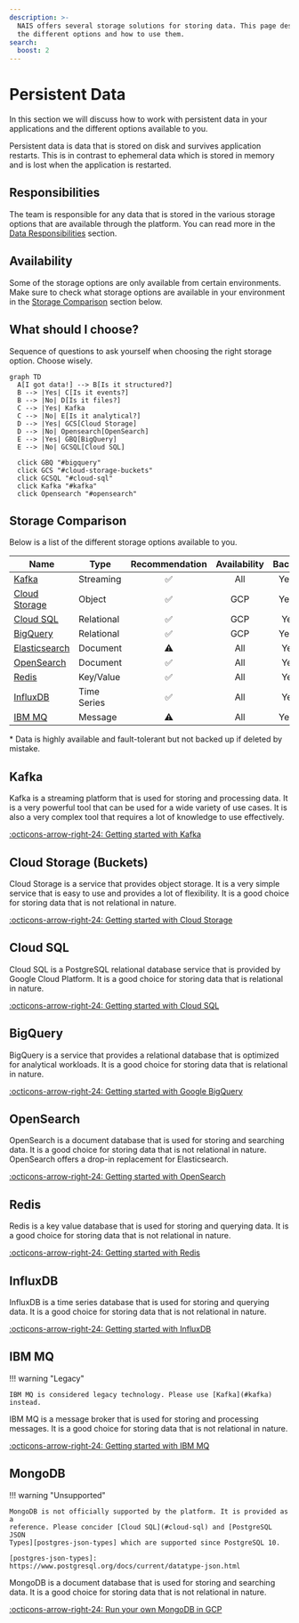 ```yaml
---
description: >-
  NAIS offers several storage solutions for storing data. This page describes
  the different options and how to use them.
search:
  boost: 2
---
```

# Persistent Data

In this section we will discuss how to work with persistent data in your
applications and the different options available to you.

Persistent data is data that is stored on disk and survives application
restarts. This is in contrast to ephemeral data which is stored in memory
and is lost when the application is restarted.

## Responsibilities

The team is responsible for any data that is stored in the various storage
options that are available through the platform. You can read more in the
[Data Responsibilities](./responsibilities.md) section.

## Availability

Some of the storage options are only available from certain environments. Make
sure to check what storage options are available in your environment in the
[Storage Comparison](#storage-comparison) section below.

## What should I choose?

Sequence of questions to ask yourself when choosing the right storage option.
Choose wisely.

```mermaid
graph TD
  A[I got data!] --> B[Is it structured?]
  B --> |Yes| C[Is it events?]
  B --> |No| D[Is it files?]
  C --> |Yes| Kafka
  C --> |No| E[Is it analytical?]
  D --> |Yes| GCS[Cloud Storage]
  D --> |No| Opensearch[OpenSearch]
  E --> |Yes| GBQ[BigQuery]
  E --> |No| GCSQL[Cloud SQL]

  click GBQ "#bigquery"
  click GCS "#cloud-storage-buckets"
  click GCSQL "#cloud-sql"
  click Kafka "#kafka"
  click Opensearch "#opensearch"
```

## Storage Comparison

Below is a list of the different storage options available to you.

| Name                            | Type        | Recommendation | Availability | Backup |
|---------------------------------|-------------|:--------------:|:------------:|:------:|
| [Kafka](#kafka)                 | Streaming   |       ✅        |     All      |  Yes*  |
| [Cloud Storage](#cloud-storage) | Object      |       ✅        |     GCP      |  Yes*  |
| [Cloud SQL](#cloud-sql)         | Relational  |       ✅        |     GCP      |  Yes   |
| [BigQuery](#bigquery)           | Relational  |       ✅        |     GCP      |  Yes*  |
| [Elasticsearch](#elasticsearch) | Document    |       ⚠️       |     All      |  Yes   |
| [OpenSearch](#opensearch)       | Document    |       ✅        |     All      |  Yes   |
| [Redis](#redis)                 | Key/Value   |       ✅        |     All      |  Yes   |
| [InfluxDB](#influxdb)           | Time Series |       ✅        |     All      |  Yes   |
| [IBM MQ](#ibm-mq)               | Message     |       ⚠️       |     All      |  Yes*  |

\* Data is highly available and fault-tolerant but not backed up if deleted by
mistake.

## Kafka

Kafka is a streaming platform that is used for storing and processing data. It
is a very powerful tool that can be used for a wide variety of use cases. It is
also a very complex tool that requires a lot of knowledge to use effectively.

[:octicons-arrow-right-24: Getting started with Kafka](./kafka/README.md)

## Cloud Storage (Buckets)

Cloud Storage is a service that provides object storage. It is a very simple
service that is easy to use and provides a lot of flexibility. It is a good
choice for storing data that is not relational in nature.

[:octicons-arrow-right-24: Getting started with Cloud Storage](./buckets.md)

## Cloud SQL

Cloud SQL is a PostgreSQL relational database service that is provided by Google
Cloud Platform. It is a good choice for storing data that is relational in
nature.

[:octicons-arrow-right-24: Getting started with Cloud SQL](./postgres.md)

## BigQuery

BigQuery is a service that provides a relational database that is optimized for
analytical workloads. It is a good choice for storing data that is relational in
nature.

[:octicons-arrow-right-24: Getting started with Google BigQuery](./bigquery.md)

## OpenSearch

OpenSearch is a document database that is used for storing and searching data.
It is a good choice for storing data that is not relational in nature.
OpenSearch offers a drop-in replacement for Elasticsearch.

[:octicons-arrow-right-24: Getting started with OpenSearch](./open-search.md)

## Redis

Redis is a key value database that is used for storing and querying data. It is
a good choice for storing data that is not relational in nature.

[:octicons-arrow-right-24: Getting started with Redis](./redis.md)

## InfluxDB

InfluxDB is a time series database that is used for storing and querying data.
It is a good choice for storing data that is not relational in nature.

[:octicons-arrow-right-24: Getting started with InfluxDB](./influxdb.md)

## IBM MQ

!!! warning "Legacy"

    IBM MQ is considered legacy technology. Please use [Kafka](#kafka) instead.

IBM MQ is a message broker that is used for storing and processing messages.
It is a good choice for storing data that is not relational in nature.

[:octicons-arrow-right-24: Getting started with IBM MQ](./mq.md)

## MongoDB

!!! warning "Unsupported"

    MongoDB is not officially supported by the platform. It is provided as a
    reference. Please concider [Cloud SQL](#cloud-sql) and [PostgreSQL JSON
    Types][postgres-json-types] which are supported since PostgreSQL 10.

    [postgres-json-types]: https://www.postgresql.org/docs/current/datatype-json.html

MongoDB is a document database that is used for storing and searching data. It
is a good choice for storing data that is not relational in nature.

[:octicons-arrow-right-24: Run your own MongoDB in GCP](./mongodb-in-gcp.md)
